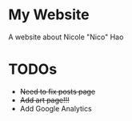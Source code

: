 # My Website

A website about Nicole "Nico" Hao

# TODOs

- ~~Need to fix posts page~~
- ~~Add art page!!!~~
- Add Google Analytics
